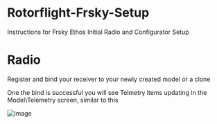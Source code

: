 # Rotorflight-Frsky-Setup
Instructions for Frsky Ethos Initial Radio and Configurator Setup

# Radio

Register and bind your receiver to your newly created model or a clone

One the bind is successful you will see Telmetry items updating in the Model\Telemetry screen, similar to this

![image](./img/setup1.png)
